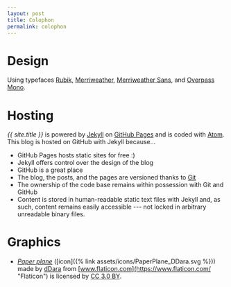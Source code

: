 ```yaml
---
layout: post
title: Colophon
permalink: colophon
---
```

# Design

Using typefaces [Rubik](https://fonts.google.com/specimen/Rubik "Rubik on Google Fonts"), [Merriweather](https://fonts.google.com/specimen/Merriweather "Merriweather on Google Fonts"), [Merriweather Sans](https://fonts.google.com/specimen/Merriweather+Sans "Merriweather Sans on Google Fonts"), and [Overpass Mono](https://fonts.google.com/specimen/Overpass+Mono "Overpass Mono on Google Fonts").

# Hosting

*{{ site.title }}* is powered by [Jekyll](https://jekyllrb.com/) on [GitHub Pages](https://pages.github.com/) and is coded with [Atom](https://atom.io). This blog is hosted on GitHub with Jekyll because...
- GitHub Pages hosts static sites for free :)
- Jekyll offers control over the design of the blog
- GitHub is a great place
- The blog, the posts, and the pages are versioned thanks to [Git](https://git-scm.com/ "Git")
- The ownership of the code base remains within possession with Git and GitHub
- Content is stored in human-readable static text files with Jekyll and, as such, content remains easily accessible --- not locked in arbitrary unreadable binary files.

# Graphics

- [*Paper plane*](https://www.flaticon.com/free-icon/paper-plane_753640#term=paper%20plane&page=1&position=36) ([icon]({% link assets/icons/PaperPlane_DDara.svg %})) made by [dDara](https://www.flaticon.com/authors/ddara "dDara") from [www.flaticon.com](https://www.flaticon.com/ "Flaticon") is licensed by [CC 3.0 BY](http://creativecommons.org/licenses/by/3.0/ "Creative Commons BY 3.0").
